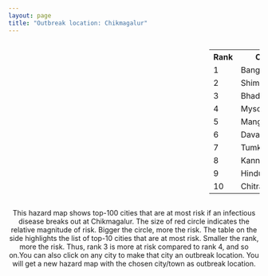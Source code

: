 ```yaml
---
layout: page
title: "Outbreak location: Chikmagalur"
---
```

<div style="width: 100%; overflow: auto;">
<div style="width: 75%; float: left;">
<div id="mapid">
<script src="https://buda-magenta.github.io/hazard_map/load_map.js"></script>

<script>
var marker_outbreak = L.marker([13.318014, 75.773874],{"autoPan": true}).addTo(map); marker_outbreak.bindTooltip("Chikmagalur").openTooltip();

var circle_1 = L.circle([12.979120, 77.591300], {"pane": "markerPane", "color": "red", "fill": true, "fillOpacity": 0.2, "fillRule": "evenodd", "lineCap": "round", "lineJoin": "round", "opacity": 1.0, "radius": 111459, "stroke": true, "weight": 3}).addTo(map);
circle_1.bindTooltip("Bangalore<br>rank: 1<br>hazard index: 0.111460")
circle_1.bindPopup('<a href="https://buda-magenta.github.io/hazard_map/Bangalore">Bangalore</a>')

var circle_2 = L.circle([13.932609, 75.574978], {"pane": "markerPane", "color": "red", "fill": true, "fillOpacity": 0.2, "fillRule": "evenodd", "lineCap": "round", "lineJoin": "round", "opacity": 1.0, "radius": 91472, "stroke": true, "weight": 3}).addTo(map);
circle_2.bindTooltip("Shimoga<br>rank: 2<br>hazard index: 0.091473")
circle_2.bindPopup('<a href="https://buda-magenta.github.io/hazard_map/Shimoga">Shimoga</a>')

var circle_3 = L.circle([20.166670, 79.172114], {"pane": "markerPane", "color": "red", "fill": true, "fillOpacity": 0.2, "fillRule": "evenodd", "lineCap": "round", "lineJoin": "round", "opacity": 1.0, "radius": 36803, "stroke": true, "weight": 3}).addTo(map);
circle_3.bindTooltip("Bhadravati<br>rank: 3<br>hazard index: 0.036803")
circle_3.bindPopup('<a href="https://buda-magenta.github.io/hazard_map/Bhadravati">Bhadravati</a>')

var circle_4 = L.circle([12.305183, 76.655361], {"pane": "markerPane", "color": "red", "fill": true, "fillOpacity": 0.2, "fillRule": "evenodd", "lineCap": "round", "lineJoin": "round", "opacity": 1.0, "radius": 35150, "stroke": true, "weight": 3}).addTo(map);
circle_4.bindTooltip("Mysore<br>rank: 4<br>hazard index: 0.035150")
circle_4.bindPopup('<a href="https://buda-magenta.github.io/hazard_map/Mysore">Mysore</a>')

var circle_5 = L.circle([12.869810, 74.843008], {"pane": "markerPane", "color": "red", "fill": true, "fillOpacity": 0.2, "fillRule": "evenodd", "lineCap": "round", "lineJoin": "round", "opacity": 1.0, "radius": 19201, "stroke": true, "weight": 3}).addTo(map);
circle_5.bindTooltip("Mangalore<br>rank: 5<br>hazard index: 0.019202")
circle_5.bindPopup('<a href="https://buda-magenta.github.io/hazard_map/Mangalore">Mangalore</a>')

var circle_6 = L.circle([14.466127, 75.920636], {"pane": "markerPane", "color": "red", "fill": true, "fillOpacity": 0.2, "fillRule": "evenodd", "lineCap": "round", "lineJoin": "round", "opacity": 1.0, "radius": 17234, "stroke": true, "weight": 3}).addTo(map);
circle_6.bindTooltip("Davanagere<br>rank: 6<br>hazard index: 0.017235")
circle_6.bindPopup('<a href="https://buda-magenta.github.io/hazard_map/Davanagere">Davanagere</a>')

var circle_7 = L.circle([13.340077, 77.100621], {"pane": "markerPane", "color": "red", "fill": true, "fillOpacity": 0.2, "fillRule": "evenodd", "lineCap": "round", "lineJoin": "round", "opacity": 1.0, "radius": 16158, "stroke": true, "weight": 3}).addTo(map);
circle_7.bindTooltip("Tumkur<br>rank: 7<br>hazard index: 0.016159")
circle_7.bindPopup('<a href="https://buda-magenta.github.io/hazard_map/Tumkur">Tumkur</a>')

var circle_8 = L.circle([11.876225, 75.373804], {"pane": "markerPane", "color": "red", "fill": true, "fillOpacity": 0.2, "fillRule": "evenodd", "lineCap": "round", "lineJoin": "round", "opacity": 1.0, "radius": 9189, "stroke": true, "weight": 3}).addTo(map);
circle_8.bindTooltip("Kannur<br>rank: 8<br>hazard index: 0.009189")
circle_8.bindPopup('<a href="https://buda-magenta.github.io/hazard_map/Kannur">Kannur</a>')

var circle_9 = L.circle([13.826383, 77.493772], {"pane": "markerPane", "color": "red", "fill": true, "fillOpacity": 0.2, "fillRule": "evenodd", "lineCap": "round", "lineJoin": "round", "opacity": 1.0, "radius": 6013, "stroke": true, "weight": 3}).addTo(map);
circle_9.bindTooltip("Hindupur<br>rank: 9<br>hazard index: 0.006014")
circle_9.bindPopup('<a href="https://buda-magenta.github.io/hazard_map/Hindupur">Hindupur</a>')

var circle_10 = L.circle([14.226644, 76.400512], {"pane": "markerPane", "color": "red", "fill": true, "fillOpacity": 0.2, "fillRule": "evenodd", "lineCap": "round", "lineJoin": "round", "opacity": 1.0, "radius": 5541, "stroke": true, "weight": 3}).addTo(map);
circle_10.bindTooltip("Chitradurga<br>rank: 10<br>hazard index: 0.005542")
circle_10.bindPopup('<a href="https://buda-magenta.github.io/hazard_map/Chitradurga">Chitradurga</a>')

var circle_11 = L.circle([12.523889, 76.896196], {"pane": "markerPane", "color": "red", "fill": true, "fillOpacity": 0.2, "fillRule": "evenodd", "lineCap": "round", "lineJoin": "round", "opacity": 1.0, "radius": 5455, "stroke": true, "weight": 3}).addTo(map);
circle_11.bindTooltip("Mandya<br>rank: 11<br>hazard index: 0.005455")
circle_11.bindPopup('<a href="https://buda-magenta.github.io/hazard_map/Mandya">Mandya</a>')

var circle_12 = L.circle([13.007082, 76.099270], {"pane": "markerPane", "color": "red", "fill": true, "fillOpacity": 0.2, "fillRule": "evenodd", "lineCap": "round", "lineJoin": "round", "opacity": 1.0, "radius": 5296, "stroke": true, "weight": 3}).addTo(map);
circle_12.bindTooltip("Hassan<br>rank: 12<br>hazard index: 0.005297")
circle_12.bindPopup('<a href="https://buda-magenta.github.io/hazard_map/Hassan">Hassan</a>')

var circle_13 = L.circle([13.341917, 74.747323], {"pane": "markerPane", "color": "red", "fill": true, "fillOpacity": 0.2, "fillRule": "evenodd", "lineCap": "round", "lineJoin": "round", "opacity": 1.0, "radius": 4964, "stroke": true, "weight": 3}).addTo(map);
circle_13.bindTooltip("Udupi<br>rank: 13<br>hazard index: 0.004965")
circle_13.bindPopup('<a href="https://buda-magenta.github.io/hazard_map/Udupi">Udupi</a>')

var circle_14 = L.circle([14.625888, 75.635724], {"pane": "markerPane", "color": "red", "fill": true, "fillOpacity": 0.2, "fillRule": "evenodd", "lineCap": "round", "lineJoin": "round", "opacity": 1.0, "radius": 3936, "stroke": true, "weight": 3}).addTo(map);
circle_14.bindTooltip("Ranibennur<br>rank: 14<br>hazard index: 0.003936")
circle_14.bindPopup('<a href="https://buda-magenta.github.io/hazard_map/Ranibennur">Ranibennur</a>')

var circle_15 = L.circle([15.351838, 75.137985], {"pane": "markerPane", "color": "red", "fill": true, "fillOpacity": 0.2, "fillRule": "evenodd", "lineCap": "round", "lineJoin": "round", "opacity": 1.0, "radius": 2352, "stroke": true, "weight": 3}).addTo(map);
circle_15.bindTooltip("Hubli<br>rank: 15<br>hazard index: 0.002353")
circle_15.bindPopup('<a href="https://buda-magenta.github.io/hazard_map/Hubli">Hubli</a>')

var circle_16 = L.circle([13.083694, 80.270186], {"pane": "markerPane", "color": "red", "fill": true, "fillOpacity": 0.2, "fillRule": "evenodd", "lineCap": "round", "lineJoin": "round", "opacity": 1.0, "radius": 2338, "stroke": true, "weight": 3}).addTo(map);
circle_16.bindTooltip("Chennai<br>rank: 16<br>hazard index: 0.002338")
circle_16.bindPopup('<a href="https://buda-magenta.github.io/hazard_map/Chennai">Chennai</a>')

var circle_17 = L.circle([28.651718, 77.221939], {"pane": "markerPane", "color": "red", "fill": true, "fillOpacity": 0.2, "fillRule": "evenodd", "lineCap": "round", "lineJoin": "round", "opacity": 1.0, "radius": 2277, "stroke": true, "weight": 3}).addTo(map);
circle_17.bindTooltip("Delhi<br>rank: 17<br>hazard index: 0.002277")
circle_17.bindPopup('<a href="https://buda-magenta.github.io/hazard_map/Delhi">Delhi</a>')

var circle_18 = L.circle([19.075990, 72.877393], {"pane": "markerPane", "color": "red", "fill": true, "fillOpacity": 0.2, "fillRule": "evenodd", "lineCap": "round", "lineJoin": "round", "opacity": 1.0, "radius": 1885, "stroke": true, "weight": 3}).addTo(map);
circle_18.bindTooltip("Mumbai<br>rank: 18<br>hazard index: 0.001886")
circle_18.bindPopup('<a href="https://buda-magenta.github.io/hazard_map/Mumbai">Mumbai</a>')

var circle_19 = L.circle([21.149813, 79.082056], {"pane": "markerPane", "color": "red", "fill": true, "fillOpacity": 0.2, "fillRule": "evenodd", "lineCap": "round", "lineJoin": "round", "opacity": 1.0, "radius": 1864, "stroke": true, "weight": 3}).addTo(map);
circle_19.bindTooltip("Nagpur<br>rank: 19<br>hazard index: 0.001865")
circle_19.bindPopup('<a href="https://buda-magenta.github.io/hazard_map/Nagpur">Nagpur</a>')

var circle_20 = L.circle([11.664300, 78.146000], {"pane": "markerPane", "color": "red", "fill": true, "fillOpacity": 0.2, "fillRule": "evenodd", "lineCap": "round", "lineJoin": "round", "opacity": 1.0, "radius": 1757, "stroke": true, "weight": 3}).addTo(map);
circle_20.bindTooltip("Salem<br>rank: 20<br>hazard index: 0.001758")
circle_20.bindPopup('<a href="https://buda-magenta.github.io/hazard_map/Salem">Salem</a>')

var circle_21 = L.circle([17.388786, 78.461065], {"pane": "markerPane", "color": "red", "fill": true, "fillOpacity": 0.2, "fillRule": "evenodd", "lineCap": "round", "lineJoin": "round", "opacity": 1.0, "radius": 1664, "stroke": true, "weight": 3}).addTo(map);
circle_21.bindTooltip("Hyderabad<br>rank: 21<br>hazard index: 0.001664")
circle_21.bindPopup('<a href="https://buda-magenta.github.io/hazard_map/Hyderabad">Hyderabad</a>')

var circle_22 = L.circle([12.955100, 78.269900], {"pane": "markerPane", "color": "red", "fill": true, "fillOpacity": 0.2, "fillRule": "evenodd", "lineCap": "round", "lineJoin": "round", "opacity": 1.0, "radius": 1416, "stroke": true, "weight": 3}).addTo(map);
circle_22.bindTooltip("Robertson Pet<br>rank: 22<br>hazard index: 0.001416")
circle_22.bindPopup('<a href="https://buda-magenta.github.io/hazard_map/Robertson_Pet">Robertson Pet</a>')

var circle_23 = L.circle([17.166667, 77.083333], {"pane": "markerPane", "color": "red", "fill": true, "fillOpacity": 0.2, "fillRule": "evenodd", "lineCap": "round", "lineJoin": "round", "opacity": 1.0, "radius": 1308, "stroke": true, "weight": 3}).addTo(map);
circle_23.bindTooltip("Gulbarga<br>rank: 23<br>hazard index: 0.001309")
circle_23.bindPopup('<a href="https://buda-magenta.github.io/hazard_map/Gulbarga">Gulbarga</a>')

var circle_24 = L.circle([22.541418, 88.357691], {"pane": "markerPane", "color": "red", "fill": true, "fillOpacity": 0.2, "fillRule": "evenodd", "lineCap": "round", "lineJoin": "round", "opacity": 1.0, "radius": 1129, "stroke": true, "weight": 3}).addTo(map);
circle_24.bindTooltip("Kolkata<br>rank: 24<br>hazard index: 0.001130")
circle_24.bindPopup('<a href="https://buda-magenta.github.io/hazard_map/Kolkata">Kolkata</a>')

var circle_25 = L.circle([15.143395, 76.919388], {"pane": "markerPane", "color": "red", "fill": true, "fillOpacity": 0.2, "fillRule": "evenodd", "lineCap": "round", "lineJoin": "round", "opacity": 1.0, "radius": 1021, "stroke": true, "weight": 3}).addTo(map);
circle_25.bindTooltip("Bellary<br>rank: 25<br>hazard index: 0.001021")
circle_25.bindPopup('<a href="https://buda-magenta.github.io/hazard_map/Bellary">Bellary</a>')

var circle_26 = L.circle([12.732884, 77.830948], {"pane": "markerPane", "color": "red", "fill": true, "fillOpacity": 0.2, "fillRule": "evenodd", "lineCap": "round", "lineJoin": "round", "opacity": 1.0, "radius": 951, "stroke": true, "weight": 3}).addTo(map);
circle_26.bindTooltip("Hosur<br>rank: 26<br>hazard index: 0.000951")
circle_26.bindPopup('<a href="https://buda-magenta.github.io/hazard_map/Hosur">Hosur</a>')

var circle_27 = L.circle([11.001812, 76.962843], {"pane": "markerPane", "color": "red", "fill": true, "fillOpacity": 0.2, "fillRule": "evenodd", "lineCap": "round", "lineJoin": "round", "opacity": 1.0, "radius": 942, "stroke": true, "weight": 3}).addTo(map);
circle_27.bindTooltip("Coimbatore<br>rank: 27<br>hazard index: 0.000942")
circle_27.bindPopup('<a href="https://buda-magenta.github.io/hazard_map/Coimbatore">Coimbatore</a>')

var circle_28 = L.circle([18.521428, 73.854454], {"pane": "markerPane", "color": "red", "fill": true, "fillOpacity": 0.2, "fillRule": "evenodd", "lineCap": "round", "lineJoin": "round", "opacity": 1.0, "radius": 882, "stroke": true, "weight": 3}).addTo(map);
circle_28.bindTooltip("Pune<br>rank: 28<br>hazard index: 0.000883")
circle_28.bindPopup('<a href="https://buda-magenta.github.io/hazard_map/Pune">Pune</a>')

var circle_29 = L.circle([11.258608, 75.778874], {"pane": "markerPane", "color": "red", "fill": true, "fillOpacity": 0.2, "fillRule": "evenodd", "lineCap": "round", "lineJoin": "round", "opacity": 1.0, "radius": 871, "stroke": true, "weight": 3}).addTo(map);
circle_29.bindTooltip("Kozhikode<br>rank: 29<br>hazard index: 0.000872")
circle_29.bindPopup('<a href="https://buda-magenta.github.io/hazard_map/Kozhikode">Kozhikode</a>')

var circle_30 = L.circle([13.137000, 78.133961], {"pane": "markerPane", "color": "red", "fill": true, "fillOpacity": 0.2, "fillRule": "evenodd", "lineCap": "round", "lineJoin": "round", "opacity": 1.0, "radius": 730, "stroke": true, "weight": 3}).addTo(map);
circle_30.bindTooltip("Kolar<br>rank: 30<br>hazard index: 0.000730")
circle_30.bindPopup('<a href="https://buda-magenta.github.io/hazard_map/Kolar">Kolar</a>')

var circle_31 = L.circle([8.576971, 77.050125], {"pane": "markerPane", "color": "red", "fill": true, "fillOpacity": 0.2, "fillRule": "evenodd", "lineCap": "round", "lineJoin": "round", "opacity": 1.0, "radius": 649, "stroke": true, "weight": 3}).addTo(map);
circle_31.bindTooltip("Thiruvananthapuram<br>rank: 31<br>hazard index: 0.000650")
circle_31.bindPopup('<a href="https://buda-magenta.github.io/hazard_map/Thiruvananthapuram">Thiruvananthapuram</a>')

var circle_32 = L.circle([23.021624, 72.579707], {"pane": "markerPane", "color": "red", "fill": true, "fillOpacity": 0.2, "fillRule": "evenodd", "lineCap": "round", "lineJoin": "round", "opacity": 1.0, "radius": 592, "stroke": true, "weight": 3}).addTo(map);
circle_32.bindTooltip("Ahmedabad<br>rank: 32<br>hazard index: 0.000593")
circle_32.bindPopup('<a href="https://buda-magenta.github.io/hazard_map/Ahmedabad">Ahmedabad</a>')

var circle_33 = L.circle([9.931308, 76.267414], {"pane": "markerPane", "color": "red", "fill": true, "fillOpacity": 0.2, "fillRule": "evenodd", "lineCap": "round", "lineJoin": "round", "opacity": 1.0, "radius": 522, "stroke": true, "weight": 3}).addTo(map);
circle_33.bindTooltip("Kochi<br>rank: 33<br>hazard index: 0.000522")
circle_33.bindPopup('<a href="https://buda-magenta.github.io/hazard_map/Kochi">Kochi</a>')

var circle_34 = L.circle([21.154541, 77.644296], {"pane": "markerPane", "color": "red", "fill": true, "fillOpacity": 0.2, "fillRule": "evenodd", "lineCap": "round", "lineJoin": "round", "opacity": 1.0, "radius": 501, "stroke": true, "weight": 3}).addTo(map);
circle_34.bindTooltip("Amravati<br>rank: 34<br>hazard index: 0.000501")
circle_34.bindPopup('<a href="https://buda-magenta.github.io/hazard_map/Amravati">Amravati</a>')

var circle_35 = L.circle([16.508759, 80.618510], {"pane": "markerPane", "color": "red", "fill": true, "fillOpacity": 0.2, "fillRule": "evenodd", "lineCap": "round", "lineJoin": "round", "opacity": 1.0, "radius": 500, "stroke": true, "weight": 3}).addTo(map);
circle_35.bindTooltip("Vijayawada<br>rank: 35<br>hazard index: 0.000500")
circle_35.bindPopup('<a href="https://buda-magenta.github.io/hazard_map/Vijayawada">Vijayawada</a>')

var circle_36 = L.circle([17.723128, 83.301284], {"pane": "markerPane", "color": "red", "fill": true, "fillOpacity": 0.2, "fillRule": "evenodd", "lineCap": "round", "lineJoin": "round", "opacity": 1.0, "radius": 495, "stroke": true, "weight": 3}).addTo(map);
circle_36.bindTooltip("Visakhapatnam<br>rank: 36<br>hazard index: 0.000496")
circle_36.bindPopup('<a href="https://buda-magenta.github.io/hazard_map/Visakhapatnam">Visakhapatnam</a>')

var circle_37 = L.circle([14.654623, 77.556260], {"pane": "markerPane", "color": "red", "fill": true, "fillOpacity": 0.2, "fillRule": "evenodd", "lineCap": "round", "lineJoin": "round", "opacity": 1.0, "radius": 484, "stroke": true, "weight": 3}).addTo(map);
circle_37.bindTooltip("Anantapur<br>rank: 37<br>hazard index: 0.000484")
circle_37.bindPopup('<a href="https://buda-magenta.github.io/hazard_map/Anantapur">Anantapur</a>')

var circle_38 = L.circle([15.398403, 73.812918], {"pane": "markerPane", "color": "red", "fill": true, "fillOpacity": 0.2, "fillRule": "evenodd", "lineCap": "round", "lineJoin": "round", "opacity": 1.0, "radius": 458, "stroke": true, "weight": 3}).addTo(map);
circle_38.bindTooltip("Vasco Da Gama<br>rank: 38<br>hazard index: 0.000458")
circle_38.bindPopup('<a href="https://buda-magenta.github.io/hazard_map/Vasco_Da_Gama">Vasco Da Gama</a>')

var circle_39 = L.circle([20.266777, 85.843559], {"pane": "markerPane", "color": "red", "fill": true, "fillOpacity": 0.2, "fillRule": "evenodd", "lineCap": "round", "lineJoin": "round", "opacity": 1.0, "radius": 444, "stroke": true, "weight": 3}).addTo(map);
circle_39.bindTooltip("Bhubaneswar<br>rank: 39<br>hazard index: 0.000445")
circle_39.bindPopup('<a href="https://buda-magenta.github.io/hazard_map/Bhubaneswar">Bhubaneswar</a>')

var circle_40 = L.circle([15.266493, 76.387230], {"pane": "markerPane", "color": "red", "fill": true, "fillOpacity": 0.2, "fillRule": "evenodd", "lineCap": "round", "lineJoin": "round", "opacity": 1.0, "radius": 409, "stroke": true, "weight": 3}).addTo(map);
circle_40.bindTooltip("Hospet<br>rank: 40<br>hazard index: 0.000410")
circle_40.bindPopup('<a href="https://buda-magenta.github.io/hazard_map/Hospet">Hospet</a>')

var circle_41 = L.circle([10.525626, 76.213254], {"pane": "markerPane", "color": "red", "fill": true, "fillOpacity": 0.2, "fillRule": "evenodd", "lineCap": "round", "lineJoin": "round", "opacity": 1.0, "radius": 335, "stroke": true, "weight": 3}).addTo(map);
circle_41.bindTooltip("Thrissur<br>rank: 41<br>hazard index: 0.000336")
circle_41.bindPopup('<a href="https://buda-magenta.github.io/hazard_map/Thrissur">Thrissur</a>')

var circle_42 = L.circle([17.849907, 75.276320], {"pane": "markerPane", "color": "red", "fill": true, "fillOpacity": 0.2, "fillRule": "evenodd", "lineCap": "round", "lineJoin": "round", "opacity": 1.0, "radius": 315, "stroke": true, "weight": 3}).addTo(map);
circle_42.bindTooltip("Solapur<br>rank: 42<br>hazard index: 0.000315")
circle_42.bindPopup('<a href="https://buda-magenta.github.io/hazard_map/Solapur">Solapur</a>')

var circle_43 = L.circle([8.887951, 76.595501], {"pane": "markerPane", "color": "red", "fill": true, "fillOpacity": 0.2, "fillRule": "evenodd", "lineCap": "round", "lineJoin": "round", "opacity": 1.0, "radius": 300, "stroke": true, "weight": 3}).addTo(map);
circle_43.bindTooltip("Kollam<br>rank: 43<br>hazard index: 0.000300")
circle_43.bindPopup('<a href="https://buda-magenta.github.io/hazard_map/Kollam">Kollam</a>')

var circle_44 = L.circle([15.426365, 75.630079], {"pane": "markerPane", "color": "red", "fill": true, "fillOpacity": 0.2, "fillRule": "evenodd", "lineCap": "round", "lineJoin": "round", "opacity": 1.0, "radius": 290, "stroke": true, "weight": 3}).addTo(map);
circle_44.bindTooltip("Gadag<br>rank: 44<br>hazard index: 0.000291")
circle_44.bindPopup('<a href="https://buda-magenta.github.io/hazard_map/Gadag">Gadag</a>')

var circle_45 = L.circle([14.422347, 77.720069], {"pane": "markerPane", "color": "red", "fill": true, "fillOpacity": 0.2, "fillRule": "evenodd", "lineCap": "round", "lineJoin": "round", "opacity": 1.0, "radius": 288, "stroke": true, "weight": 3}).addTo(map);
circle_45.bindTooltip("Dharmavaram<br>rank: 45<br>hazard index: 0.000288")
circle_45.bindPopup('<a href="https://buda-magenta.github.io/hazard_map/Dharmavaram">Dharmavaram</a>')

var circle_46 = L.circle([9.926115, 78.114098], {"pane": "markerPane", "color": "red", "fill": true, "fillOpacity": 0.2, "fillRule": "evenodd", "lineCap": "round", "lineJoin": "round", "opacity": 1.0, "radius": 287, "stroke": true, "weight": 3}).addTo(map);
circle_46.bindTooltip("Madurai<br>rank: 46<br>hazard index: 0.000287")
circle_46.bindPopup('<a href="https://buda-magenta.github.io/hazard_map/Madurai">Madurai</a>')

var circle_47 = L.circle([11.369204, 77.676627], {"pane": "markerPane", "color": "red", "fill": true, "fillOpacity": 0.2, "fillRule": "evenodd", "lineCap": "round", "lineJoin": "round", "opacity": 1.0, "radius": 276, "stroke": true, "weight": 3}).addTo(map);
circle_47.bindTooltip("Erode<br>rank: 47<br>hazard index: 0.000277")
circle_47.bindPopup('<a href="https://buda-magenta.github.io/hazard_map/Erode">Erode</a>')

var circle_48 = L.circle([26.838100, 80.934600], {"pane": "markerPane", "color": "red", "fill": true, "fillOpacity": 0.2, "fillRule": "evenodd", "lineCap": "round", "lineJoin": "round", "opacity": 1.0, "radius": 268, "stroke": true, "weight": 3}).addTo(map);
circle_48.bindTooltip("Lucknow<br>rank: 48<br>hazard index: 0.000268")
circle_48.bindPopup('<a href="https://buda-magenta.github.io/hazard_map/Lucknow">Lucknow</a>')

var circle_49 = L.circle([26.915458, 75.818982], {"pane": "markerPane", "color": "red", "fill": true, "fillOpacity": 0.2, "fillRule": "evenodd", "lineCap": "round", "lineJoin": "round", "opacity": 1.0, "radius": 259, "stroke": true, "weight": 3}).addTo(map);
circle_49.bindTooltip("Jaipur<br>rank: 49<br>hazard index: 0.000260")
circle_49.bindPopup('<a href="https://buda-magenta.github.io/hazard_map/Jaipur">Jaipur</a>')

var circle_50 = L.circle([20.030976, 79.358139], {"pane": "markerPane", "color": "red", "fill": true, "fillOpacity": 0.2, "fillRule": "evenodd", "lineCap": "round", "lineJoin": "round", "opacity": 1.0, "radius": 248, "stroke": true, "weight": 3}).addTo(map);
circle_50.bindTooltip("Chandrapur<br>rank: 50<br>hazard index: 0.000249")
circle_50.bindPopup('<a href="https://buda-magenta.github.io/hazard_map/Chandrapur">Chandrapur</a>')

var circle_51 = L.circle([13.160105, 79.155551], {"pane": "markerPane", "color": "red", "fill": true, "fillOpacity": 0.2, "fillRule": "evenodd", "lineCap": "round", "lineJoin": "round", "opacity": 1.0, "radius": 247, "stroke": true, "weight": 3}).addTo(map);
circle_51.bindTooltip("Chittoor<br>rank: 51<br>hazard index: 0.000248")
circle_51.bindPopup('<a href="https://buda-magenta.github.io/hazard_map/Chittoor">Chittoor</a>')

var circle_52 = L.circle([26.180598, 91.753943], {"pane": "markerPane", "color": "red", "fill": true, "fillOpacity": 0.2, "fillRule": "evenodd", "lineCap": "round", "lineJoin": "round", "opacity": 1.0, "radius": 236, "stroke": true, "weight": 3}).addTo(map);
circle_52.bindTooltip("Guwahati<br>rank: 52<br>hazard index: 0.000237")
circle_52.bindPopup('<a href="https://buda-magenta.github.io/hazard_map/Guwahati">Guwahati</a>')

var circle_53 = L.circle([25.609324, 85.123525], {"pane": "markerPane", "color": "red", "fill": true, "fillOpacity": 0.2, "fillRule": "evenodd", "lineCap": "round", "lineJoin": "round", "opacity": 1.0, "radius": 236, "stroke": true, "weight": 3}).addTo(map);
circle_53.bindTooltip("Patna<br>rank: 53<br>hazard index: 0.000236")
circle_53.bindPopup('<a href="https://buda-magenta.github.io/hazard_map/Patna">Patna</a>')

var circle_54 = L.circle([12.794811, 79.000641], {"pane": "markerPane", "color": "red", "fill": true, "fillOpacity": 0.2, "fillRule": "evenodd", "lineCap": "round", "lineJoin": "round", "opacity": 1.0, "radius": 227, "stroke": true, "weight": 3}).addTo(map);
circle_54.bindTooltip("Vellore<br>rank: 54<br>hazard index: 0.000228")
circle_54.bindPopup('<a href="https://buda-magenta.github.io/hazard_map/Vellore">Vellore</a>')

var circle_55 = L.circle([13.573260, 78.479146], {"pane": "markerPane", "color": "red", "fill": true, "fillOpacity": 0.2, "fillRule": "evenodd", "lineCap": "round", "lineJoin": "round", "opacity": 1.0, "radius": 207, "stroke": true, "weight": 3}).addTo(map);
circle_55.bindTooltip("Madanapalle<br>rank: 55<br>hazard index: 0.000208")
circle_55.bindPopup('<a href="https://buda-magenta.github.io/hazard_map/Madanapalle">Madanapalle</a>')

var circle_56 = L.circle([18.434644, 79.132265], {"pane": "markerPane", "color": "red", "fill": true, "fillOpacity": 0.2, "fillRule": "evenodd", "lineCap": "round", "lineJoin": "round", "opacity": 1.0, "radius": 202, "stroke": true, "weight": 3}).addTo(map);
circle_56.bindTooltip("Karimnagar<br>rank: 56<br>hazard index: 0.000202")
circle_56.bindPopup('<a href="https://buda-magenta.github.io/hazard_map/Karimnagar">Karimnagar</a>')

var circle_57 = L.circle([15.431506, 76.532774], {"pane": "markerPane", "color": "red", "fill": true, "fillOpacity": 0.2, "fillRule": "evenodd", "lineCap": "round", "lineJoin": "round", "opacity": 1.0, "radius": 196, "stroke": true, "weight": 3}).addTo(map);
circle_57.bindTooltip("Gangawati<br>rank: 57<br>hazard index: 0.000197")
circle_57.bindPopup('<a href="https://buda-magenta.github.io/hazard_map/Gangawati">Gangawati</a>')

var circle_58 = L.circle([12.792907, 78.699917], {"pane": "markerPane", "color": "red", "fill": true, "fillOpacity": 0.2, "fillRule": "evenodd", "lineCap": "round", "lineJoin": "round", "opacity": 1.0, "radius": 190, "stroke": true, "weight": 3}).addTo(map);
circle_58.bindTooltip("Ambur<br>rank: 58<br>hazard index: 0.000191")
circle_58.bindPopup('<a href="https://buda-magenta.github.io/hazard_map/Ambur">Ambur</a>')

var circle_59 = L.circle([13.631637, 79.423171], {"pane": "markerPane", "color": "red", "fill": true, "fillOpacity": 0.2, "fillRule": "evenodd", "lineCap": "round", "lineJoin": "round", "opacity": 1.0, "radius": 190, "stroke": true, "weight": 3}).addTo(map);
circle_59.bindTooltip("Tirupati<br>rank: 59<br>hazard index: 0.000191")
circle_59.bindPopup('<a href="https://buda-magenta.github.io/hazard_map/Tirupati">Tirupati</a>')

var circle_60 = L.circle([22.720362, 75.868200], {"pane": "markerPane", "color": "red", "fill": true, "fillOpacity": 0.2, "fillRule": "evenodd", "lineCap": "round", "lineJoin": "round", "opacity": 1.0, "radius": 189, "stroke": true, "weight": 3}).addTo(map);
circle_60.bindTooltip("Indore<br>rank: 60<br>hazard index: 0.000189")
circle_60.bindPopup('<a href="https://buda-magenta.github.io/hazard_map/Indore">Indore</a>')

var circle_61 = L.circle([18.793568, 80.815939], {"pane": "markerPane", "color": "red", "fill": true, "fillOpacity": 0.2, "fillRule": "evenodd", "lineCap": "round", "lineJoin": "round", "opacity": 1.0, "radius": 182, "stroke": true, "weight": 3}).addTo(map);
circle_61.bindTooltip("Bijapur<br>rank: 61<br>hazard index: 0.000183")
circle_61.bindPopup('<a href="https://buda-magenta.github.io/hazard_map/Bijapur">Bijapur</a>')

var circle_62 = L.circle([25.531031, 78.652689], {"pane": "markerPane", "color": "red", "fill": true, "fillOpacity": 0.2, "fillRule": "evenodd", "lineCap": "round", "lineJoin": "round", "opacity": 1.0, "radius": 181, "stroke": true, "weight": 3}).addTo(map);
circle_62.bindTooltip("Jhansi<br>rank: 62<br>hazard index: 0.000182")
circle_62.bindPopup('<a href="https://buda-magenta.github.io/hazard_map/Jhansi">Jhansi</a>')

var circle_63 = L.circle([18.761516, 79.478785], {"pane": "markerPane", "color": "red", "fill": true, "fillOpacity": 0.2, "fillRule": "evenodd", "lineCap": "round", "lineJoin": "round", "opacity": 1.0, "radius": 178, "stroke": true, "weight": 3}).addTo(map);
circle_63.bindTooltip("Ramagundam<br>rank: 63<br>hazard index: 0.000178")
circle_63.bindPopup('<a href="https://buda-magenta.github.io/hazard_map/Ramagundam">Ramagundam</a>')

var circle_64 = L.circle([23.370035, 85.325013], {"pane": "markerPane", "color": "red", "fill": true, "fillOpacity": 0.2, "fillRule": "evenodd", "lineCap": "round", "lineJoin": "round", "opacity": 1.0, "radius": 177, "stroke": true, "weight": 3}).addTo(map);
circle_64.bindTooltip("Ranchi<br>rank: 64<br>hazard index: 0.000178")
circle_64.bindPopup('<a href="https://buda-magenta.github.io/hazard_map/Ranchi">Ranchi</a>')

var circle_65 = L.circle([11.101781, 77.345192], {"pane": "markerPane", "color": "red", "fill": true, "fillOpacity": 0.2, "fillRule": "evenodd", "lineCap": "round", "lineJoin": "round", "opacity": 1.0, "radius": 176, "stroke": true, "weight": 3}).addTo(map);
circle_65.bindTooltip("Tiruppur<br>rank: 65<br>hazard index: 0.000176")
circle_65.bindPopup('<a href="https://buda-magenta.github.io/hazard_map/Tiruppur">Tiruppur</a>')

var circle_66 = L.circle([15.857267, 74.506934], {"pane": "markerPane", "color": "red", "fill": true, "fillOpacity": 0.2, "fillRule": "evenodd", "lineCap": "round", "lineJoin": "round", "opacity": 1.0, "radius": 159, "stroke": true, "weight": 3}).addTo(map);
circle_66.bindTooltip("Belgaum<br>rank: 66<br>hazard index: 0.000160")
circle_66.bindPopup('<a href="https://buda-magenta.github.io/hazard_map/Belgaum">Belgaum</a>')

var circle_67 = L.circle([12.227213, 79.070156], {"pane": "markerPane", "color": "red", "fill": true, "fillOpacity": 0.2, "fillRule": "evenodd", "lineCap": "round", "lineJoin": "round", "opacity": 1.0, "radius": 158, "stroke": true, "weight": 3}).addTo(map);
circle_67.bindTooltip("Tiruvannamalai<br>rank: 67<br>hazard index: 0.000158")
circle_67.bindPopup('<a href="https://buda-magenta.github.io/hazard_map/Tiruvannamalai">Tiruvannamalai</a>')

var circle_68 = L.circle([16.185317, 75.696792], {"pane": "markerPane", "color": "red", "fill": true, "fillOpacity": 0.2, "fillRule": "evenodd", "lineCap": "round", "lineJoin": "round", "opacity": 1.0, "radius": 128, "stroke": true, "weight": 3}).addTo(map);
circle_68.bindTooltip("Bagalkot<br>rank: 68<br>hazard index: 0.000128")
circle_68.bindPopup('<a href="https://buda-magenta.github.io/hazard_map/Bagalkot">Bagalkot</a>')

var circle_69 = L.circle([21.170200, 72.831100], {"pane": "markerPane", "color": "red", "fill": true, "fillOpacity": 0.2, "fillRule": "evenodd", "lineCap": "round", "lineJoin": "round", "opacity": 1.0, "radius": 127, "stroke": true, "weight": 3}).addTo(map);
circle_69.bindTooltip("Surat<br>rank: 69<br>hazard index: 0.000127")
circle_69.bindPopup('<a href="https://buda-magenta.github.io/hazard_map/Surat">Surat</a>')

var circle_70 = L.circle([20.972740, 80.691555], {"pane": "markerPane", "color": "red", "fill": true, "fillOpacity": 0.2, "fillRule": "evenodd", "lineCap": "round", "lineJoin": "round", "opacity": 1.0, "radius": 126, "stroke": true, "weight": 3}).addTo(map);
circle_70.bindTooltip("Rajnandgaon<br>rank: 70<br>hazard index: 0.000126")
circle_70.bindPopup('<a href="https://buda-magenta.github.io/hazard_map/Rajnandgaon">Rajnandgaon</a>')

var circle_71 = L.circle([15.119651, 77.455290], {"pane": "markerPane", "color": "red", "fill": true, "fillOpacity": 0.2, "fillRule": "evenodd", "lineCap": "round", "lineJoin": "round", "opacity": 1.0, "radius": 125, "stroke": true, "weight": 3}).addTo(map);
circle_71.bindTooltip("Guntakal<br>rank: 71<br>hazard index: 0.000125")
circle_71.bindPopup('<a href="https://buda-magenta.github.io/hazard_map/Guntakal">Guntakal</a>')

var circle_72 = L.circle([16.083333, 77.166667], {"pane": "markerPane", "color": "red", "fill": true, "fillOpacity": 0.2, "fillRule": "evenodd", "lineCap": "round", "lineJoin": "round", "opacity": 1.0, "radius": 119, "stroke": true, "weight": 3}).addTo(map);
circle_72.bindTooltip("Raichur<br>rank: 72<br>hazard index: 0.000120")
circle_72.bindPopup('<a href="https://buda-magenta.github.io/hazard_map/Raichur">Raichur</a>')

var circle_73 = L.circle([17.005045, 81.780473], {"pane": "markerPane", "color": "red", "fill": true, "fillOpacity": 0.2, "fillRule": "evenodd", "lineCap": "round", "lineJoin": "round", "opacity": 1.0, "radius": 111, "stroke": true, "weight": 3}).addTo(map);
circle_73.bindTooltip("Rajahmundry<br>rank: 73<br>hazard index: 0.000111")
circle_73.bindPopup('<a href="https://buda-magenta.github.io/hazard_map/Rajahmundry">Rajahmundry</a>')

var circle_74 = L.circle([30.733442, 76.779714], {"pane": "markerPane", "color": "red", "fill": true, "fillOpacity": 0.2, "fillRule": "evenodd", "lineCap": "round", "lineJoin": "round", "opacity": 1.0, "radius": 107, "stroke": true, "weight": 3}).addTo(map);
circle_74.bindTooltip("Chandigarh<br>rank: 74<br>hazard index: 0.000108")
circle_74.bindPopup('<a href="https://buda-magenta.github.io/hazard_map/Chandigarh">Chandigarh</a>')

var circle_75 = L.circle([19.194329, 72.970178], {"pane": "markerPane", "color": "red", "fill": true, "fillOpacity": 0.2, "fillRule": "evenodd", "lineCap": "round", "lineJoin": "round", "opacity": 1.0, "radius": 105, "stroke": true, "weight": 3}).addTo(map);
circle_75.bindTooltip("Thane<br>rank: 75<br>hazard index: 0.000105")
circle_75.bindPopup('<a href="https://buda-magenta.github.io/hazard_map/Thane">Thane</a>')

var circle_76 = L.circle([16.291519, 80.454159], {"pane": "markerPane", "color": "red", "fill": true, "fillOpacity": 0.2, "fillRule": "evenodd", "lineCap": "round", "lineJoin": "round", "opacity": 1.0, "radius": 104, "stroke": true, "weight": 3}).addTo(map);
circle_76.bindTooltip("Guntur<br>rank: 76<br>hazard index: 0.000104")
circle_76.bindPopup('<a href="https://buda-magenta.github.io/hazard_map/Guntur">Guntur</a>')

var circle_77 = L.circle([10.804973, 78.687030], {"pane": "markerPane", "color": "red", "fill": true, "fillOpacity": 0.2, "fillRule": "evenodd", "lineCap": "round", "lineJoin": "round", "opacity": 1.0, "radius": 102, "stroke": true, "weight": 3}).addTo(map);
circle_77.bindTooltip("Tiruchirappalli<br>rank: 77<br>hazard index: 0.000102")
circle_77.bindPopup('<a href="https://buda-magenta.github.io/hazard_map/Tiruchirappalli">Tiruchirappalli</a>')

var circle_78 = L.circle([15.631900, 77.275900], {"pane": "markerPane", "color": "red", "fill": true, "fillOpacity": 0.2, "fillRule": "evenodd", "lineCap": "round", "lineJoin": "round", "opacity": 1.0, "radius": 99, "stroke": true, "weight": 3}).addTo(map);
circle_78.bindTooltip("Adoni<br>rank: 78<br>hazard index: 0.000099")
circle_78.bindPopup('<a href="https://buda-magenta.github.io/hazard_map/Adoni">Adoni</a>')

var circle_79 = L.circle([26.698885, 88.320030], {"pane": "markerPane", "color": "red", "fill": true, "fillOpacity": 0.2, "fillRule": "evenodd", "lineCap": "round", "lineJoin": "round", "opacity": 1.0, "radius": 98, "stroke": true, "weight": 3}).addTo(map);
circle_79.bindTooltip("Bagdogra<br>rank: 79<br>hazard index: 0.000099")
circle_79.bindPopup('<a href="https://buda-magenta.github.io/hazard_map/Bagdogra">Bagdogra</a>')

var circle_80 = L.circle([16.850253, 74.594888], {"pane": "markerPane", "color": "red", "fill": true, "fillOpacity": 0.2, "fillRule": "evenodd", "lineCap": "round", "lineJoin": "round", "opacity": 1.0, "radius": 95, "stroke": true, "weight": 3}).addTo(map);
circle_80.bindTooltip("Sangli<br>rank: 80<br>hazard index: 0.000096")
circle_80.bindPopup('<a href="https://buda-magenta.github.io/hazard_map/Sangli">Sangli</a>')

var circle_81 = L.circle([10.787898, 76.474087], {"pane": "markerPane", "color": "red", "fill": true, "fillOpacity": 0.2, "fillRule": "evenodd", "lineCap": "round", "lineJoin": "round", "opacity": 1.0, "radius": 92, "stroke": true, "weight": 3}).addTo(map);
circle_81.bindTooltip("Palakkad<br>rank: 81<br>hazard index: 0.000092")
circle_81.bindPopup('<a href="https://buda-magenta.github.io/hazard_map/Palakkad">Palakkad</a>')

var circle_82 = L.circle([25.335649, 83.007629], {"pane": "markerPane", "color": "red", "fill": true, "fillOpacity": 0.2, "fillRule": "evenodd", "lineCap": "round", "lineJoin": "round", "opacity": 1.0, "radius": 82, "stroke": true, "weight": 3}).addTo(map);
circle_82.bindTooltip("Varanasi<br>rank: 82<br>hazard index: 0.000083")
circle_82.bindPopup('<a href="https://buda-magenta.github.io/hazard_map/Varanasi">Varanasi</a>')

var circle_83 = L.circle([21.145629, 80.268387], {"pane": "markerPane", "color": "red", "fill": true, "fillOpacity": 0.2, "fillRule": "evenodd", "lineCap": "round", "lineJoin": "round", "opacity": 1.0, "radius": 79, "stroke": true, "weight": 3}).addTo(map);
circle_83.bindTooltip("Gondiya<br>rank: 83<br>hazard index: 0.000080")
circle_83.bindPopup('<a href="https://buda-magenta.github.io/hazard_map/Gondiya">Gondiya</a>')

var circle_84 = L.circle([19.500000, 78.500000], {"pane": "markerPane", "color": "red", "fill": true, "fillOpacity": 0.2, "fillRule": "evenodd", "lineCap": "round", "lineJoin": "round", "opacity": 1.0, "radius": 78, "stroke": true, "weight": 3}).addTo(map);
circle_84.bindTooltip("Adilabad<br>rank: 84<br>hazard index: 0.000079")
circle_84.bindPopup('<a href="https://buda-magenta.github.io/hazard_map/Adilabad">Adilabad</a>')

var circle_85 = L.circle([20.325704, 78.116914], {"pane": "markerPane", "color": "red", "fill": true, "fillOpacity": 0.2, "fillRule": "evenodd", "lineCap": "round", "lineJoin": "round", "opacity": 1.0, "radius": 71, "stroke": true, "weight": 3}).addTo(map);
circle_85.bindTooltip("Yavatmal<br>rank: 85<br>hazard index: 0.000071")
circle_85.bindPopup('<a href="https://buda-magenta.github.io/hazard_map/Yavatmal">Yavatmal</a>')

var circle_86 = L.circle([9.500665, 76.412414], {"pane": "markerPane", "color": "red", "fill": true, "fillOpacity": 0.2, "fillRule": "evenodd", "lineCap": "round", "lineJoin": "round", "opacity": 1.0, "radius": 70, "stroke": true, "weight": 3}).addTo(map);
circle_86.bindTooltip("Alappuzha<br>rank: 86<br>hazard index: 0.000071")
circle_86.bindPopup('<a href="https://buda-magenta.github.io/hazard_map/Alappuzha">Alappuzha</a>')

var circle_87 = L.circle([20.825623, 78.613146], {"pane": "markerPane", "color": "red", "fill": true, "fillOpacity": 0.2, "fillRule": "evenodd", "lineCap": "round", "lineJoin": "round", "opacity": 1.0, "radius": 70, "stroke": true, "weight": 3}).addTo(map);
circle_87.bindTooltip("Wardha<br>rank: 87<br>hazard index: 0.000070")
circle_87.bindPopup('<a href="https://buda-magenta.github.io/hazard_map/Wardha">Wardha</a>')

var circle_88 = L.circle([14.449372, 79.987376], {"pane": "markerPane", "color": "red", "fill": true, "fillOpacity": 0.2, "fillRule": "evenodd", "lineCap": "round", "lineJoin": "round", "opacity": 1.0, "radius": 68, "stroke": true, "weight": 3}).addTo(map);
circle_88.bindTooltip("Nellore<br>rank: 88<br>hazard index: 0.000068")
circle_88.bindPopup('<a href="https://buda-magenta.github.io/hazard_map/Nellore">Nellore</a>')

var circle_89 = L.circle([8.701220, 77.579269], {"pane": "markerPane", "color": "red", "fill": true, "fillOpacity": 0.2, "fillRule": "evenodd", "lineCap": "round", "lineJoin": "round", "opacity": 1.0, "radius": 68, "stroke": true, "weight": 3}).addTo(map);
circle_89.bindTooltip("Tirunelveli<br>rank: 89<br>hazard index: 0.000068")
circle_89.bindPopup('<a href="https://buda-magenta.github.io/hazard_map/Tirunelveli">Tirunelveli</a>')

var circle_90 = L.circle([20.475195, 78.742396], {"pane": "markerPane", "color": "red", "fill": true, "fillOpacity": 0.2, "fillRule": "evenodd", "lineCap": "round", "lineJoin": "round", "opacity": 1.0, "radius": 68, "stroke": true, "weight": 3}).addTo(map);
circle_90.bindTooltip("Hinganghat<br>rank: 90<br>hazard index: 0.000068")
circle_90.bindPopup('<a href="https://buda-magenta.github.io/hazard_map/Hinganghat">Hinganghat</a>')

var circle_91 = L.circle([16.702841, 74.240533], {"pane": "markerPane", "color": "red", "fill": true, "fillOpacity": 0.2, "fillRule": "evenodd", "lineCap": "round", "lineJoin": "round", "opacity": 1.0, "radius": 66, "stroke": true, "weight": 3}).addTo(map);
circle_91.bindTooltip("Kolhapur<br>rank: 91<br>hazard index: 0.000067")
circle_91.bindPopup('<a href="https://buda-magenta.github.io/hazard_map/Kolhapur">Kolhapur</a>')

var circle_92 = L.circle([17.910400, 77.519900], {"pane": "markerPane", "color": "red", "fill": true, "fillOpacity": 0.2, "fillRule": "evenodd", "lineCap": "round", "lineJoin": "round", "opacity": 1.0, "radius": 66, "stroke": true, "weight": 3}).addTo(map);
circle_92.bindTooltip("Bidar<br>rank: 92<br>hazard index: 0.000066")
circle_92.bindPopup('<a href="https://buda-magenta.github.io/hazard_map/Bidar">Bidar</a>')

var circle_93 = L.circle([23.258486, 77.401989], {"pane": "markerPane", "color": "red", "fill": true, "fillOpacity": 0.2, "fillRule": "evenodd", "lineCap": "round", "lineJoin": "round", "opacity": 1.0, "radius": 65, "stroke": true, "weight": 3}).addTo(map);
circle_93.bindTooltip("Bhopal<br>rank: 93<br>hazard index: 0.000065")
circle_93.bindPopup('<a href="https://buda-magenta.github.io/hazard_map/Bhopal">Bhopal</a>')

var circle_94 = L.circle([21.237947, 81.633683], {"pane": "markerPane", "color": "red", "fill": true, "fillOpacity": 0.2, "fillRule": "evenodd", "lineCap": "round", "lineJoin": "round", "opacity": 1.0, "radius": 60, "stroke": true, "weight": 3}).addTo(map);
circle_94.bindTooltip("Raipur<br>rank: 94<br>hazard index: 0.000060")
circle_94.bindPopup('<a href="https://buda-magenta.github.io/hazard_map/Raipur">Raipur</a>')

var circle_95 = L.circle([8.188047, 77.429049], {"pane": "markerPane", "color": "red", "fill": true, "fillOpacity": 0.2, "fillRule": "evenodd", "lineCap": "round", "lineJoin": "round", "opacity": 1.0, "radius": 56, "stroke": true, "weight": 3}).addTo(map);
circle_95.bindTooltip("Nagercoil<br>rank: 95<br>hazard index: 0.000056")
circle_95.bindPopup('<a href="https://buda-magenta.github.io/hazard_map/Nagercoil">Nagercoil</a>')

var circle_96 = L.circle([10.915649, 79.806949], {"pane": "markerPane", "color": "red", "fill": true, "fillOpacity": 0.2, "fillRule": "evenodd", "lineCap": "round", "lineJoin": "round", "opacity": 1.0, "radius": 54, "stroke": true, "weight": 3}).addTo(map);
circle_96.bindTooltip("Pondicherry<br>rank: 96<br>hazard index: 0.000054")
circle_96.bindPopup('<a href="https://buda-magenta.github.io/hazard_map/Pondicherry">Pondicherry</a>')

var circle_97 = L.circle([19.807608, 85.825254], {"pane": "markerPane", "color": "red", "fill": true, "fillOpacity": 0.2, "fillRule": "evenodd", "lineCap": "round", "lineJoin": "round", "opacity": 1.0, "radius": 51, "stroke": true, "weight": 3}).addTo(map);
circle_97.bindTooltip("Puri<br>rank: 97<br>hazard index: 0.000051")
circle_97.bindPopup('<a href="https://buda-magenta.github.io/hazard_map/Puri">Puri</a>')

var circle_98 = L.circle([31.634308, 74.873679], {"pane": "markerPane", "color": "red", "fill": true, "fillOpacity": 0.2, "fillRule": "evenodd", "lineCap": "round", "lineJoin": "round", "opacity": 1.0, "radius": 48, "stroke": true, "weight": 3}).addTo(map);
circle_98.bindTooltip("Amritsar<br>rank: 98<br>hazard index: 0.000049")
circle_98.bindPopup('<a href="https://buda-magenta.github.io/hazard_map/Amritsar">Amritsar</a>')

var circle_99 = L.circle([30.325565, 78.043681], {"pane": "markerPane", "color": "red", "fill": true, "fillOpacity": 0.2, "fillRule": "evenodd", "lineCap": "round", "lineJoin": "round", "opacity": 1.0, "radius": 47, "stroke": true, "weight": 3}).addTo(map);
circle_99.bindTooltip("Dehradun<br>rank: 99<br>hazard index: 0.000048")
circle_99.bindPopup('<a href="https://buda-magenta.github.io/hazard_map/Dehradun">Dehradun</a>')

var circle_100 = L.circle([19.169335, 77.311013], {"pane": "markerPane", "color": "red", "fill": true, "fillOpacity": 0.2, "fillRule": "evenodd", "lineCap": "round", "lineJoin": "round", "opacity": 1.0, "radius": 47, "stroke": true, "weight": 3}).addTo(map);
circle_100.bindTooltip("Nanded Waghala<br>rank: 100<br>hazard index: 0.000047")
circle_100.bindPopup('<a href="https://buda-magenta.github.io/hazard_map/Nanded_Waghala">Nanded Waghala</a>')
</script>
</div>
</div>


<div style="width: 20%; float: right;">
<table>
<tr>
<th>Rank</th>
<th>City</th>
</tr>

<tr>
<td>1</td>
<td>Bangalore</td>
</tr>

<tr>
<td>2</td>
<td>Shimoga</td>
</tr>

<tr>
<td>3</td>
<td>Bhadravati</td>
</tr>

<tr>
<td>4</td>
<td>Mysore</td>
</tr>

<tr>
<td>5</td>
<td>Mangalore</td>
</tr>

<tr>
<td>6</td>
<td>Davanagere</td>
</tr>

<tr>
<td>7</td>
<td>Tumkur</td>
</tr>

<tr>
<td>8</td>
<td>Kannur</td>
</tr>

<tr>
<td>9</td>
<td>Hindupur</td>
</tr>

<tr>
<td>10</td>
<td>Chitradurga</td>
</tr>

</table>
</div>
</div>


<p align="center">This hazard map shows top-100 cities that are at most risk if an infectious disease breaks out at Chikmagalur. The size of red circle indicates the relative magnitude of risk. Bigger the circle, more the risk. The table on the side highlights the list of top-10 cities that are at most risk. Smaller the rank, more the risk. Thus, rank 3 is more at risk compared to rank 4, and so on.You can also click on any city to make that city an outbreak location. You will get a new hazard map with the chosen city/town as outbreak location.
</p>